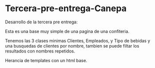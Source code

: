 # Tercera-pre-entrega-Canepa

Desarrollo de la tercera pre entrega:

Esta es una base muy simple de una pagina de una confiteria.

Tenemos las 3 clases minimas Clientes, Empleados, y Tipo de bebidas y una busquedas de clientes por nombre, tambien se puede filtar los resultados con nombres repetidos.

Herancia de templates con un html base.